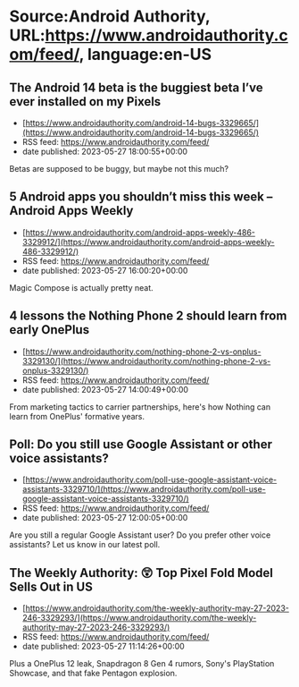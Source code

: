 # Source:Android Authority, URL:https://www.androidauthority.com/feed/, language:en-US

## The Android 14 beta is the buggiest beta I’ve ever installed on my Pixels
 - [https://www.androidauthority.com/android-14-bugs-3329665/](https://www.androidauthority.com/android-14-bugs-3329665/)
 - RSS feed: https://www.androidauthority.com/feed/
 - date published: 2023-05-27 18:00:55+00:00

Betas are supposed to be buggy, but maybe not this much?

## 5 Android apps you shouldn’t miss this week – Android Apps Weekly
 - [https://www.androidauthority.com/android-apps-weekly-486-3329912/](https://www.androidauthority.com/android-apps-weekly-486-3329912/)
 - RSS feed: https://www.androidauthority.com/feed/
 - date published: 2023-05-27 16:00:20+00:00

Magic Compose is actually pretty neat.

## 4 lessons the Nothing Phone 2 should learn from early OnePlus
 - [https://www.androidauthority.com/nothing-phone-2-vs-onplus-3329130/](https://www.androidauthority.com/nothing-phone-2-vs-onplus-3329130/)
 - RSS feed: https://www.androidauthority.com/feed/
 - date published: 2023-05-27 14:00:49+00:00

From marketing tactics to carrier partnerships, here's how Nothing can learn from OnePlus' formative years.

## Poll: Do you still use Google Assistant or other voice assistants?
 - [https://www.androidauthority.com/poll-use-google-assistant-voice-assistants-3329710/](https://www.androidauthority.com/poll-use-google-assistant-voice-assistants-3329710/)
 - RSS feed: https://www.androidauthority.com/feed/
 - date published: 2023-05-27 12:00:05+00:00

Are you still a regular Google Assistant user? Do you prefer other voice assistants? Let us know in our latest poll.

## The Weekly Authority: 😲 Top Pixel Fold Model Sells Out in US
 - [https://www.androidauthority.com/the-weekly-authority-may-27-2023-246-3329293/](https://www.androidauthority.com/the-weekly-authority-may-27-2023-246-3329293/)
 - RSS feed: https://www.androidauthority.com/feed/
 - date published: 2023-05-27 11:14:26+00:00

Plus a OnePlus 12 leak, Snapdragon 8 Gen 4 rumors, Sony's PlayStation Showcase, and that fake Pentagon explosion.

